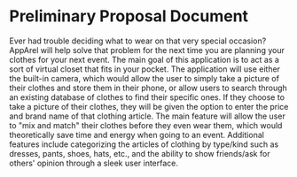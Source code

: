 # Preliminary Proposal Document

Ever had trouble deciding what to wear on that very special occasion? AppArel will help solve that problem for the next time you are planning your clothes for your next event. The main goal of this application is to act as a sort of virtual closet that fits in your pocket. The application will use either the built-in camera, which would allow the user to simply take a picture of their clothes and store them in their phone, or allow users to search through an existing database of clothes to find their specific ones. If they choose to take a picture of their clothes, they will be given the option to enter the price and brand name of that clothing article. The main feature will allow the user to "mix and match" their clothes before they even wear them, which would theoretically save time and energy when going to an event. Additional features include categorizing the articles of clothing by type/kind such as dresses, pants, shoes, hats, etc., and the ability to show friends/ask for others' opinion through a sleek user interface.